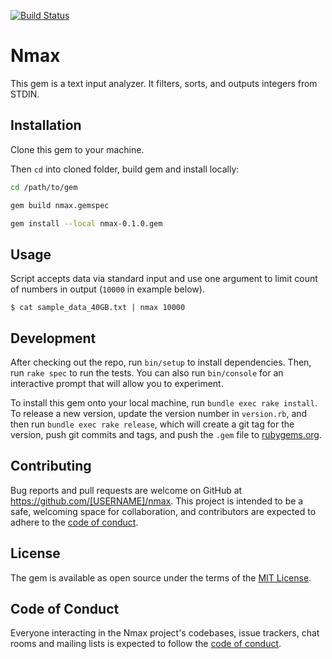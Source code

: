 [![Build Status](https://travis-ci.com/inner-whisper/nmax.svg?branch=master)](https://travis-ci.com/inner-whisper/nmax)

# Nmax

This gem is a text input analyzer. It filters, sorts, and outputs integers from STDIN.

## Installation

Clone this gem to your machine.

Then `cd` into cloned folder, build gem and install locally:

```sh
cd /path/to/gem

gem build nmax.gemspec

gem install --local nmax-0.1.0.gem
```

## Usage

Script accepts data via standard input and use one argument to limit count of numbers in output (`10000` in example below).

    $ cat sample_data_40GB.txt | nmax 10000

## Development

After checking out the repo, run `bin/setup` to install dependencies. Then, run `rake spec` to run the tests. You can also run `bin/console` for an interactive prompt that will allow you to experiment.

To install this gem onto your local machine, run `bundle exec rake install`. To release a new version, update the version number in `version.rb`, and then run `bundle exec rake release`, which will create a git tag for the version, push git commits and tags, and push the `.gem` file to [rubygems.org](https://rubygems.org).

## Contributing

Bug reports and pull requests are welcome on GitHub at https://github.com/[USERNAME]/nmax. This project is intended to be a safe, welcoming space for collaboration, and contributors are expected to adhere to the [code of conduct](https://github.com/[USERNAME]/nmax/blob/master/CODE_OF_CONDUCT.md).


## License

The gem is available as open source under the terms of the [MIT License](https://opensource.org/licenses/MIT).

## Code of Conduct

Everyone interacting in the Nmax project's codebases, issue trackers, chat rooms and mailing lists is expected to follow the [code of conduct](https://github.com/[USERNAME]/nmax/blob/master/CODE_OF_CONDUCT.md).

